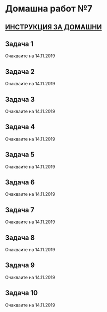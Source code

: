 # Домашна работ №7

## [ИНСТРУКЦИЯ ЗА ДОМАШНИ](README.md)

## Задача 1

Очакваите на 14.11.2019

## Задача 2

Очакваите на 14.11.2019

## Задача 3

Очакваите на 14.11.2019

## Задача 4

Очакваите на 14.11.2019

## Задача 5

Очакваите на 14.11.2019

## Задача 6

Очакваите на 14.11.2019

## Задача 7

Очакваите на 14.11.2019

## Задача 8

Очакваите на 14.11.2019

## Задача 9

Очакваите на 14.11.2019

## Задача 10

Очакваите на 14.11.2019
